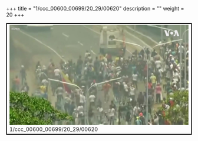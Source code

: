 +++
title = "1/ccc_00600_00699/20_29/00620"
description = ""
weight = 20
+++

<table style="border:2px solid black;max-width:800px;max-height:800px;" 
><tr><td>
<img class="center-fit-jpg"
src="/jpg_/aaa_20190430_NxaOmWaI8sI_00619.jpg">
1/ccc_00600_00699/20_29/00620
</img></td></tr></table>
